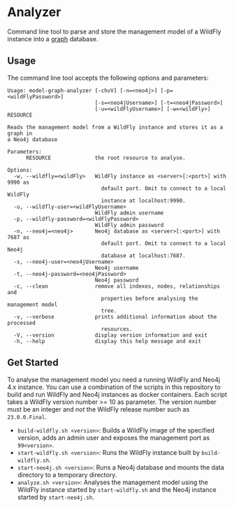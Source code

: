 # Analyzer

Command line tool to parse and store the management model of a WildFly instance into a [graph](https://neo4j.com/) database. 

## Usage

The command line tool accepts the following options and parameters:

```
Usage: model-graph-analyzer [-chvV] [-n=<neo4j>] [-p=<wildFlyPassword>]
                            [-s=<neo4jUsername>] [-t=<neo4jPassword>]
                            [-u=<wildFlyUsername>] [-w=<wildFly>] RESOURCE

Reads the management model from a WildFly instance and stores it as a graph in
a Neo4j database

Parameters:
      RESOURCE              the root resource to analyse.

Options:
  -w, --wildfly=<wildFly>   WildFly instance as <server>[:<port>] with 9990 as
                              default port. Omit to connect to a local WildFly
                              instance at localhost:9990.
  -u, --wildfly-user=<wildFlyUsername>
                            WildFly admin username
  -p, --wildfly-password=<wildFlyPassword>
                            WildFly admin password
  -n, --neo4j=<neo4j>       Neo4j database as <server>[:<port>] with 7687 as
                              default port. Omit to connect to a local Neo4j
                              database at localhost:7687.
  -s, --neo4j-user=<neo4jUsername>
                            Neo4j username
  -t, --neo4j-password=<neo4jPassword>
                            Neo4j password
  -c, --clean               remove all indexes, nodes, relationships and
                              properties before analysing the management model
                              tree.
  -v, --verbose             prints additional information about the processed
                              resources.
  -V, --version             display version information and exit
  -h, --help                display this help message and exit
```

## Get Started

To analyse the management model you need a running WildFly and Neo4j 4.x instance. You can use a combination of the scripts in this repository to build and run WildFly and Neo4j instances as docker containers. Each script takes a WildFly version number >= 10 as parameter. The version number must be an integer and *not* the WildFly release number such as `23.0.0.Final`. 

- `build-wildfly.sh <version>`: Builds a WildFly image of the specified version, adds an admin user and exposes the management port as `99<version>`.
- `start-wildfly.sh <version>`: Runs the WildFly instance built by `build-wildfly.sh`.
- `start-neo4j.sh <version>`: Runs a Neo4j database and mounts the data directory to a temporary directory.
- `analyze.sh <version>`: Analyses the management model using the WildFly instance started by `start-wildfly.sh` and the Neo4j instance started by `start-neo4j.sh`.
